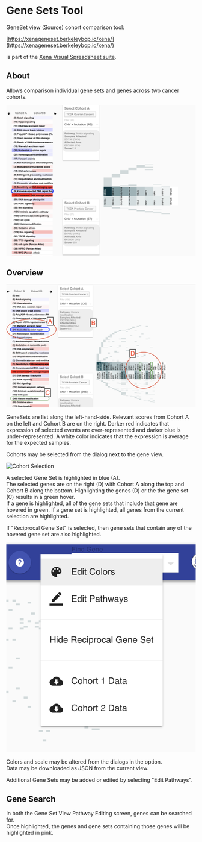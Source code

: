 # Gene Sets Tool

GeneSet view \([Source](https://github.com/ucscXena/XenaGoWidget)\) cohort comparison tool:

[https://xenageneset.berkeleybop.io/xena/](https://xenageneset.berkeleybop.io/xena/)

is part of the [Xena Visual Spreadsheet suite](https://xenabrowser.net/heatmap/).

## About

Allows comparison individual gene sets and genes across two cancer cohorts.

![Xena GeneSet Tool Screen Shot](../.gitbook/assets/screenshot1.png)

## Overview

![Overview](../geneset/images/Overview1.png)

GeneSets are list along the left-hand-side.
Relevant scores from Cohort A on the left and Cohort B are on the right.
Darker red indicates that expression of selected events are over-represented and darker blue is under-represented.
A white color indicates that the expression is average for the expected samples.

Cohorts may be selected from the dialog next to the gene view.   

![Cohort Selection](../geneset/images/CohortSection.png)

A selected Gene Set is highlighted in blue (A).  
The selected genes are on the right (D) with Cohort A along the top and Cohort B along the bottom.
Highlighting the genes (D) or the the gene set (C) results in a green hover.  
If a gene is highlighted, all of the gene sets that include that gene are hovered in green.
If a gene set is highlighted, all genes from the current selection are highlighted. 

If "Reciprocal Gene Set" is selected, then gene sets that contain any of the hovered gene set are also highlighted.

![Options](../geneset/images/Options1.png)

Colors and scale may be altered from the dialogs in the option.   
Data may be downloaded as JSON from the current view.

Additional Gene Sets may be added or edited by selecting "Edit Pathways".

## Gene Search

In both the Gene Set View Pathway Editing screen, genes can be searched for.  
Once highlighted, the genes and gene sets containing those genes will be highlighted in pink. 

